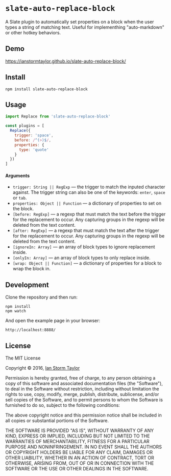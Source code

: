 
# `slate-auto-replace-block`

A Slate plugin to automatically set properties on a block when the user types a string of matching text. Useful for implementhing "auto-markdown" or other hotkey behaviors.


## Demo

https://ianstormtaylor.github.io/slate-auto-replace-block/


## Install

```
npm install slate-auto-replace-block
```


## Usage

```js
import Replace from 'slate-auto-replace-block'

const plugins = [
  Replace({
    trigger: 'space',
    before: /^(>)$/,
    properties: {
      type: 'quote'
    }
  })
]
```

#### Arguments

- `trigger: String || RegExp` — the trigger to match the inputed character against. The trigger string can also be one of the keywords: `enter`, `space` or `tab`.
- `properties: Object || Function` — a dictionary of properties to set on the block.
- `[before: RegExp]` — a regexp that must match the text before the trigger for the replacement to occur. Any capturing groups in the regexp will be deleted from the text content.
- `[after: RegExp]` — a regexp that must match the text after the trigger for the replacement to occur. Any capturing groups in the regexp will be deleted from the text content.
- `[ignoreIn: Array]` — an array of block types to ignore replacement inside.
- `[onlyIn: Array]` — an array of block types to only replace inside.
- `[wrap: Object || Function]` — a dictionary of properties for a block to wrap the block in.


## Development

Clone the repository and then run:

```
npm install
npm watch
```

And open the example page in your browser:

```
http://localhost:8888/
```


## License

The MIT License

Copyright &copy; 2016, [Ian Storm Taylor](https://ianstormtaylor.com)

Permission is hereby granted, free of charge, to any person obtaining a copy of this software and associated documentation files (the "Software"), to deal in the Software without restriction, including without limitation the rights to use, copy, modify, merge, publish, distribute, sublicense, and/or sell copies of the Software, and to permit persons to whom the Software is furnished to do so, subject to the following conditions:

The above copyright notice and this permission notice shall be included in all copies or substantial portions of the Software.

THE SOFTWARE IS PROVIDED "AS IS", WITHOUT WARRANTY OF ANY KIND, EXPRESS OR IMPLIED, INCLUDING BUT NOT LIMITED TO THE WARRANTIES OF MERCHANTABILITY, FITNESS FOR A PARTICULAR PURPOSE AND NONINFRINGEMENT. IN NO EVENT SHALL THE AUTHORS OR COPYRIGHT HOLDERS BE LIABLE FOR ANY CLAIM, DAMAGES OR OTHER LIABILITY, WHETHER IN AN ACTION OF CONTRACT, TORT OR OTHERWISE, ARISING FROM, OUT OF OR IN CONNECTION WITH THE SOFTWARE OR THE USE OR OTHER DEALINGS IN THE SOFTWARE.
